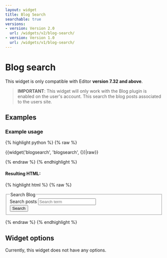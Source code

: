 ```yaml
---
layout: widget
title: Blog Search
searchable: true
versions:
- version: Version 2.0
  url: /widgets/v2/blog-search/
- version: Version 1.0
  url: /widgets/v1/blog-search/
---
```


# Blog search

This widget is only compatible with Editor **version 7.32 and above**.

> **IMPORTANT**: This widget will only work with the Blog plugin is enabled on the user's account. This search the blog posts associated to the users site.

## Examples

### Example usage

{% highlight python %}
{% raw %}

{{widget('blogsearch', 'blogsearch', {})|raw}}

{% endraw %}
{% endhighlight %}

#### Resulting HTML:

{% highlight html %}
{% raw %}

<div id="page-zones__main-widgets__blogsearch" data-name="blogsearch" class="widget  widget--zone-widget">
  <div class="bk-blogsearch  blogsearch  widget__blogsearch">
    <form class="form  blogsearch__form  js-blogsearch-form">
      <fieldset class="fieldset  blogsearch__fieldset">
        <legend class="legend  blogsearch__legend">Search Blog</legend>
        <div class="form-body  blogsearch__form-body">
          <div class="form-group  blogsearch__form-group">
            <label class="label  label--search  blogsearch__label" for="page-zones__main-widgets__blogsearchWidget__blogsearch__search">Search posts</label>
            <input class="input  input--search  input--single-line  blogsearch__input  js-blogsearch-input" id="page-zones__main-widgets__blogsearchWidget__blogsearch__search" name="page-zones__main-widgets__blogsearchWidget__blogsearch__search" placeholder="Search term" type="search" />
          </div>
          <div class="form-group  blogsearch__form-group">
            <input class="button  button--submit  blogsearch__input" type="submit" value="Search" />
          </div>
        </div>
      </fieldset>
    </form>
  </div>
</div>

{% endraw %}
{% endhighlight %}

## Widget options

Currently, this widget does not have any options.
